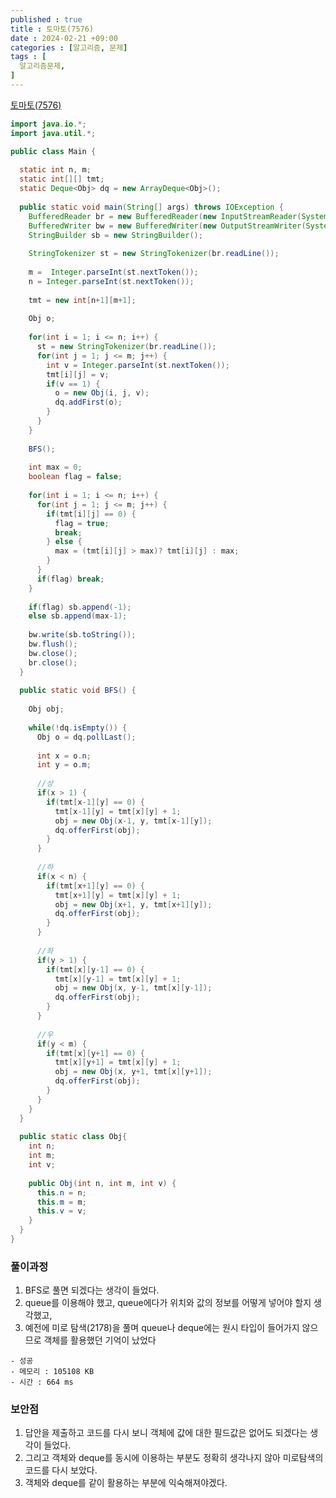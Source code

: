 ```yaml
---
published : true
title : 토마토(7576)
date : 2024-02-21 +09:00
categories : [알고리즘, 문제]
tags : [
  알고리즘문제,
]
---
```

<!-- ![](/assets/img/Spring/aaaa.png){:style="border:1px solid #eaeaea; border-radius: 7px; padding: 0px;" } -->
<!-- ![](/assets/img/alg/4-1.png){:style="width:1000px" } -->

<a href="https://www.acmicpc.net/problem/7576" target="_blank">토마토(7576)</a>

```java
import java.io.*;
import java.util.*;

public class Main {
  
  static int n, m;
  static int[][] tmt;
  static Deque<Obj> dq = new ArrayDeque<Obj>();
  
  public static void main(String[] args) throws IOException {
    BufferedReader br = new BufferedReader(new InputStreamReader(System.in));
    BufferedWriter bw = new BufferedWriter(new OutputStreamWriter(System.out));
    StringBuilder sb = new StringBuilder();
    
    StringTokenizer st = new StringTokenizer(br.readLine());
    
    m =  Integer.parseInt(st.nextToken());
    n = Integer.parseInt(st.nextToken());
    
    tmt = new int[n+1][m+1];
    
    Obj o;
    
    for(int i = 1; i <= n; i++) {
      st = new StringTokenizer(br.readLine());
      for(int j = 1; j <= m; j++) {
        int v = Integer.parseInt(st.nextToken());
        tmt[i][j] = v;
        if(v == 1) {
          o = new Obj(i, j, v);
          dq.addFirst(o);
        }
      }
    }
    
    BFS();
    
    int max = 0;
    boolean flag = false;
    
    for(int i = 1; i <= n; i++) {
      for(int j = 1; j <= m; j++) {
        if(tmt[i][j] == 0) {
          flag = true;
          break;
        } else {
          max = (tmt[i][j] > max)? tmt[i][j] : max;
        }
      }
      if(flag) break;
    }
    
    if(flag) sb.append(-1);
    else sb.append(max-1);
    
    bw.write(sb.toString());
    bw.flush();
    bw.close();
    br.close();
  }
  
  public static void BFS() {
    
    Obj obj;
    
    while(!dq.isEmpty()) {
      Obj o = dq.pollLast();
      
      int x = o.n;
      int y = o.m;
      
      //상
      if(x > 1) {
        if(tmt[x-1][y] == 0) {
          tmt[x-1][y] = tmt[x][y] + 1;
          obj = new Obj(x-1, y, tmt[x-1][y]);
          dq.offerFirst(obj);
        }
      }
      
      //하
      if(x < n) {
        if(tmt[x+1][y] == 0) {
          tmt[x+1][y] = tmt[x][y] + 1;
          obj = new Obj(x+1, y, tmt[x+1][y]);
          dq.offerFirst(obj);
        }
      }
      
      //좌
      if(y > 1) {
        if(tmt[x][y-1] == 0) {
          tmt[x][y-1] = tmt[x][y] + 1;
          obj = new Obj(x, y-1, tmt[x][y-1]);
          dq.offerFirst(obj);
        }
      }
      
      //우
      if(y < m) {
        if(tmt[x][y+1] == 0) {
          tmt[x][y+1] = tmt[x][y] + 1;
          obj = new Obj(x, y+1, tmt[x][y+1]);
          dq.offerFirst(obj);
        }
      }
    }
  }
  
  public static class Obj{
    int n;
    int m;
    int v;
    
    public Obj(int n, int m, int v) {
      this.n = n;
      this.m = m;
      this.v = v;
    }
  }
}
```

### 풀이과정
1. BFS로 풀면 되겠다는 생각이 들었다.
2. queue를 이용해야 했고, queue에다가 위치와 값의 정보를 어떻게 넣어야 할지 생각했고,
3. 예전에 미로 탐색(2178)을 풀며 queue나 deque에는 원시 타입이 들어가지 않으므로 객체를 활용했던 기억이 났었다

```
- 성공
- 메모리 : 105108 KB
- 시간 : 664 ms
```

### 보안점
1. 답안을 제출하고 코드를 다시 보니 객체에 값에 대한 필드값은 없어도 되겠다는 생각이 들었다.
2. 그리고 객체와 deque를 동시에 이용하는 부분도 정확히 생각나지 않아 미로탐색의 코드를 다시 보았다.
3. 객체와 deque를 같이 활용하는 부분에 익숙해져야겠다.
